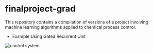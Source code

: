 # finalproject-grad
This repository contains a compilation of versions of a project involving machine learning algorithms applied to chemical process control.

* Example Using Gated Recurrent Unit

![control system](https://user-images.githubusercontent.com/67484214/120233206-a3a7d680-c22b-11eb-9bfb-1e11be5909a9.gif)
